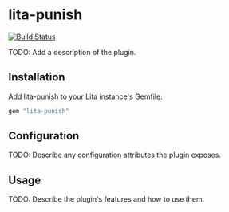 # lita-punish

[![Build Status](https://travis-ci.org/iamvery/lita-punish.png?branch=master)](https://travis-ci.org/iamvery/lita-punish)

TODO: Add a description of the plugin.

## Installation

Add lita-punish to your Lita instance's Gemfile:

``` ruby
gem "lita-punish"
```

## Configuration

TODO: Describe any configuration attributes the plugin exposes.

## Usage

TODO: Describe the plugin's features and how to use them.
